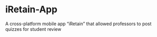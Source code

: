 # iRetain-App
A cross-platform mobile app “iRetain” that allowed professors to post quizzes for student review
